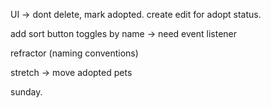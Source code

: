 UI -> dont delete, mark adopted. create edit for adopt status. 

add sort button toggles by name -> need event listener 

refractor (naming conventions)

stretch -> move adopted pets 

sunday. 